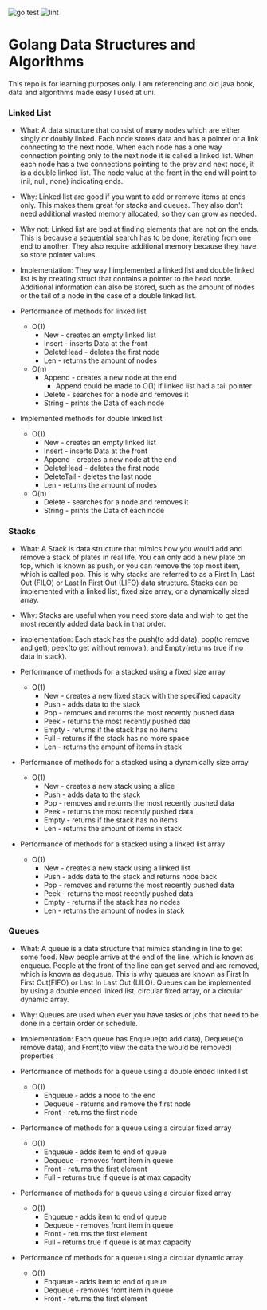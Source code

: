 ![go test](https://github.com/JonathanWamsley/golang-datastructures-and-algorithms/actions/workflows/go.yml/badge.svg)
![lint](https://github.com/JonathanWamsley/golang-datastructures-and-algorithms/actions/workflows/golangci-lint.yml/badge.svg)

# Golang Data Structures and Algorithms

This repo is for learning purposes only. I am referencing and old java book, data and algorithms made easy I used at uni.

### Linked List

- What: A data structure that consist of many nodes which are either singly or doubly linked. Each node stores data and has a pointer or a link connecting to the next node. When each node has a one way connection pointing only to the next node it is called a linked list. When each node has a two connections pointing to the prev and next node, it is a double linked list. The node value at the front in the end will point to (nil, null, none) indicating ends.

- Why: Linked list are good if you want to add or remove items at ends only. This makes them great for stacks and queues. They also don't need additional wasted memory allocated, so they can grow as needed.

- Why not: Linked list are bad at finding elements that are not on the ends. This is because a sequential search has to be done, iterating from one end to another. They also require additional memory because they have so store pointer values.

- Implementation: They way I implemented a linked list and double linked list is by creating struct that contains a pointer to the head node. Additional information can also be stored, such as the amount of nodes or the tail of a node in the case of a double linked list.

- Performance of methods for linked list
    - O(1)
        - New - creates an empty linked list
        - Insert - inserts Data at the front
        - DeleteHead - deletes the first node
        - Len - returns the amount of nodes
    - O(n)
        - Append - creates a new node at the end
            - Append could be made to O(1) if linked list had a tail pointer
        - Delete - searches for a node and removes it
        - String - prints the Data of each node

- Implemented methods for double linked list
    - O(1)
        - New - creates an empty linked list
        - Insert - inserts Data at the front
        - Append - creates a new node at the end        
        - DeleteHead - deletes the first node
        - DeleteTail - deletes the last node
        - Len - returns the amount of nodes
    - O(n)
        - Delete - searches for a node and removes it
        - String - prints the Data of each node
    

### Stacks

- What: A Stack is data structure that mimics how you would add and remove a stack of plates in real life. You can only add a new plate on top, which is known as push, or you can remove the top most item, which is called pop. This is why stacks are referred to as a First In, Last Out (FILO) or Last In First Out (LIFO) data structure. Stacks can be implemented with a linked list, fixed size array, or a dynamically sized array.

- Why: Stacks are useful when you need store data and wish to get the most recently added data back in that order.

- implementation: Each stack has the push(to add data), pop(to remove and get), peek(to get without removal), and Empty(returns true if no data in stack).

- Performance of methods for a stacked using a fixed size array
    - O(1)
        - New - creates a new fixed stack with the specified capacity
        - Push - adds data to the stack
        - Pop - removes and returns the most recently pushed data
        - Peek - returns the most recently pushed daa
        - Empty - returns if the stack has no items
        - Full - returns if the stack has no more space
        - Len - returns the amount of items in stack
 
- Performance of methods for a stacked using a dynamically size array
    - O(1)
        - New - creates a new stack using a slice
        - Push - adds data to the stack
        - Pop - removes and returns the most recently pushed data
        - Peek - returns the most recently pushed data
        - Empty - returns if the stack has no items
        - Len - returns the amount of items in stack

- Performance of methods for a stacked using a linked list array
     - O(1)
        - New - creates a new stack using a linked list
        - Push - adds data to the stack and returns node back
        - Pop - removes and returns the most recently pushed data
        - Peek - returns the most recently pushed data
        - Empty - returns if the stack has no nodes
        - Len - returns the amount of nodes in stack

### Queues

- What: A queue is a data structure that mimics standing in line to get some food. New people arrive at the end of the line, which is known as enqueue. People at the front of the line can get served and are removed, which is known as dequeue. This is why queues are known as First In First Out(FIFO) or Last In Last Out (LILO). Queues can be implemented by using a double ended linked list, circular fixed array, or a circular dynamic array.

- Why: Queues are used when ever you have tasks or jobs that need to be done in a certain order or schedule.

- Implementation: Each queue has Enqueue(to add data), Dequeue(to remove data), and Front(to view the data the would be removed) properties

- Performance of methods for a queue using a double ended linked list
    - O(1)
        - Enqueue - adds a node to the end
        - Dequeue - returns and remove the first node
        - Front - returns the first node

- Performance of methods for a queue using a circular fixed array 
    - O(1)
        - Enqueue - adds item to end of queue
        - Dequeue - removes front item in queue
        - Front - returns the first element
        - Full - returns true if queue is at max capacity

- Performance of methods for a queue using a circular fixed array 
    - O(1)
        - Enqueue - adds item to end of queue
        - Dequeue - removes front item in queue
        - Front - returns the first element
        - Full - returns true if queue is at max capacity

- Performance of methods for a queue using a circular dynamic array
    - O(1)
        - Enqueue - adds item to end of queue
        - Dequeue - removes front item in queue
        - Front - returns the first element
